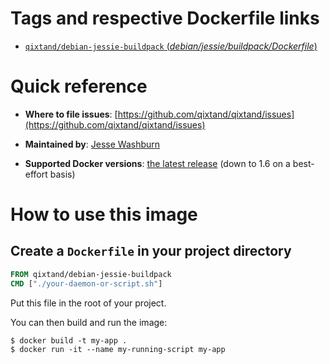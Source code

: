# Tags and respective Dockerfile links

- [`qixtand/debian-jessie-buildpack` (*debian/jessie/buildpack/Dockerfile*)](https://github.com/qixtand/qixtand/blob/c8793c368bc96e8745e9ac03c527d1b9675fc1dd/debian/jessie/buildpack/Dockerfile)

# Quick reference
-	**Where to file issues**:
	[https://github.com/qixtand/qixtand/issues](https://github.com/qixtand/qixtand/issues)

-	**Maintained by**:
	[Jesse Washburn](https://github.com/qixtand/qixtand)

-	**Supported Docker versions**:
	[the latest release](https://github.com/docker/docker-ce/releases/latest) (down to 1.6 on a best-effort basis)

# How to use this image

## Create a `Dockerfile` in your project directory

```dockerfile
FROM qixtand/debian-jessie-buildpack
CMD ["./your-daemon-or-script.sh"]
```

Put this file in the root of your project.

You can then build and run the image:

```console
$ docker build -t my-app .
$ docker run -it --name my-running-script my-app
```
